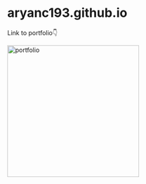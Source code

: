 # aryanc193.github.io
<p dir="auto">Link to portfolio👇</p>
<p dir="auto"><a href="https://aryanc193.github.io" target="_blank"><img src="https://static.vecteezy.com/system/resources/previews/020/816/485/original/portfolio-icon-for-your-website-mobile-presentation-and-logo-design-free-vector.jpg" alt="portfolio" data-canonical-src="https://img.shields.io/badge/my_portfolio-000?style=for-the-badge&amp;logo=ko-fi&amp;logoColor=white" style="width: 300px; height: 300px;"></a></p>

